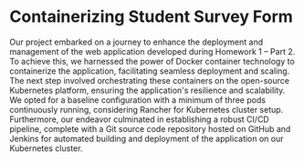 # Containerizing Student Survey Form
Our project embarked on a journey to enhance the deployment and management of the web application developed during Homework 1 – Part 2. To achieve this, we harnessed the power of Docker container technology to containerize the application, facilitating seamless deployment and scaling. The next step involved orchestrating these containers on the open-source Kubernetes platform, ensuring the application's resilience and scalability. We opted for a baseline configuration with a minimum of three pods continuously running, considering Rancher for Kubernetes cluster setup. Furthermore, our endeavor culminated in establishing a robust CI/CD pipeline, complete with a Git source code repository hosted on GitHub and Jenkins for automated building and deployment of the application on our Kubernetes cluster.
